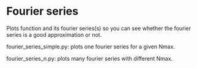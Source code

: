 # Fourier series

Plots function and its fourier series(s) so you can see whether the fourier series is a good approximation or not.

fourier_series_simple.py: plots one fourier series for a given Nmax.

fourier_series_n.py: plots many fourier series with different Nmax.

